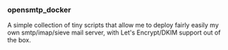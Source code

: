 ### opensmtp\_docker

A simple collection of tiny scripts that allow me to deploy fairly easily my own smtp/imap/sieve mail server, with Let's Encrypt/DKIM support out of the box.
